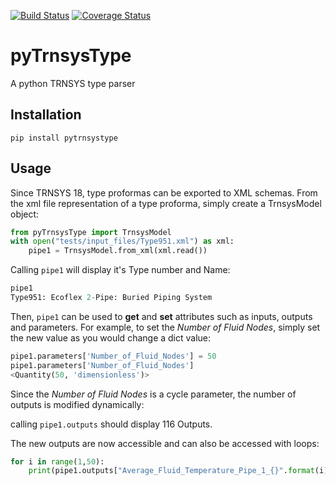 [![Build Status](https://travis-ci.com/samuelduchesne/pyTrnsysType.svg?branch=master)](https://travis-ci.com/samuelduchesne/pyTrnsysType)
[![Coverage Status](https://coveralls.io/repos/github/samuelduchesne/pyTrnsysType/badge.svg)](https://coveralls.io/github/samuelduchesne/pyTrnsysType)

pyTrnsysType
============

A python TRNSYS type parser

Installation
------------

```
pip install pytrnsystype
```

Usage
-----

Since TRNSYS 18, type proformas can be exported to XML schemas.
From the xml file representation of a type proforma, simply create a TrnsysModel object:

```python
from pyTrnsysType import TrnsysModel
with open("tests/input_files/Type951.xml") as xml:
    pipe1 = TrnsysModel.from_xml(xml.read())
```

Calling `pipe1` will display it's Type number and Name:

```python
pipe1
Type951: Ecoflex 2-Pipe: Buried Piping System
```

Then, `pipe1` can be used to **get** and **set** attributes such as inputs, outputs and parameters.
For example, to set the *Number of Fluid Nodes*, simply set the new value as you would change a dict value:

```python
pipe1.parameters['Number_of_Fluid_Nodes'] = 50
pipe1.parameters['Number_of_Fluid_Nodes']
<Quantity(50, 'dimensionless')>
```

Since the *Number of Fluid Nodes* is a cycle parameter, the number of outputs is modified dynamically:

calling `pipe1.outputs` should display 116 Outputs.

The new outputs are now accessible and can also be accessed with loops:

```python
for i in range(1,50):
    print(pipe1.outputs["Average_Fluid_Temperature_Pipe_1_{}".format(i)])
```
